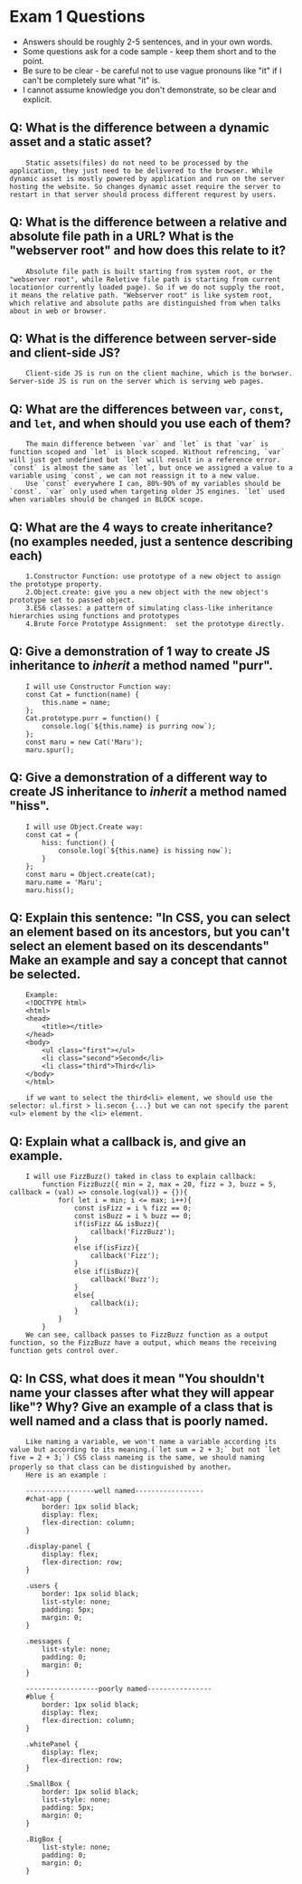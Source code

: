 # Exam 1 Questions

* Answers should be roughly 2-5 sentences, and in your own words.  
* Some questions ask for a code sample - keep them short and to the point.
* Be sure to be clear - be careful not to use vague pronouns like "it" if I can't be completely sure what "it" is.
* I cannot assume knowledge you don't demonstrate, so be clear and explicit.

## Q: What is the difference between a dynamic asset and a static asset?
        Static assets(files) do not need to be processed by the application, they just need to be delivered to the browser. While dynamic asset is mostly powered by application and run on the server hosting the website. So changes dynamic asset require the server to restart in that server should process different requrest by users.
## Q: What is the difference between a relative and absolute file path in a URL?  What is the "webserver root" and how does this relate to it?
        Absolute file path is built starting from system root, or the "webserver root", while Reletive file path is starting from current location(or currently loaded page). So if we do not supply the root, it means the relative path. "Webserver root" is like system root, which relative and absolute paths are distinguished from when talks about in web or browser.
## Q: What is the difference between server-side and client-side JS?
        Client-side JS is run on the client machine, which is the borwser. Server-side JS is run on the server which is serving web pages.
## Q: What are the differences between `var`, `const`, and `let`, and when should you use each of them?
        The main difference between `var` and `let` is that `var` is function scoped and `let` is block scoped. Without refrencing, `var` will just get undefined but `let` will result in a reference error. `const` is almost the same as `let`, but once we assigned a value to a variable using `const`, we can not reassign it to a new value.
        Use `const` everywhere I can, 80%-90% of my variables should be `const`. `var` only used when targeting older JS engines. `let` used when variables should be changed in BLOCK scope.
## Q: What are the 4 ways to create inheritance? (no examples needed, just a sentence describing each)
        1.Constructor Function: use prototype of a new object to assign the prototype property.
        2.Object.create: give you a new object with the new object's prototype set to passed object.
        3.ES6 classes: a pattern of simulating class-like inheritance hierarchies using functions and prototypes
        4.Brute Force Prototype Assignment:  set the prototype directly.
## Q: Give a demonstration of 1 way to create JS inheritance to _inherit_ a method named "purr".
        I will use Constructor Function way:   
        const Cat = function(name) {
            this.name = name;
        };
        Cat.prototype.purr = function() {
            console.log(`${this.name} is purring now`);
        };
        const maru = new Cat('Maru');
        maru.spur();
        
## Q: Give a demonstration of a different way to create JS inheritance to _inherit_ a method named "hiss".
        I will use Object.Create way:
        const cat = {
            hiss: function() {
                console.log(`${this.name} is hissing now`);
            }
        };
        const maru = Object.create(cat);
        maru.name = 'Maru';
        maru.hiss();
## Q: Explain this sentence: "In CSS, you can select an element based on its ancestors, but you can't select an element based on its descendants"  Make an example and say a concept that cannot be selected.
        Example:
        <!DOCTYPE html>
        <html>
        <head>
            <title></title>
        </head>
        <body>
            <ul class="first"></ul>
            <li class="second">Second</li>
            <li class="third">Third</li>
        </body>
        </html>
        
        if we want to select the third<li> element, we should use the selector: ul.first > li.secon {...} but we can not specify the parent <ul> element by the <li> element.
## Q: Explain what a callback is, and give an example.
        I will use FizzBuzz() taked in class to explain callback:
            function FizzBuzz({ min = 2, max = 20, fizz = 3, buzz = 5, callback = (val) => console.log(val)} = {}){
                for( let i = min; i <= max; i++){
                    const isFizz = i % fizz == 0;
                    const isBuzz = i % buzz == 0;
                    if(isFizz && isBuzz){
                        callback('FizzBuzz');
                    }
                    else if(isFizz){
                        callback('Fizz');
                    }
                    else if(isBuzz){
                        callback('Buzz');
                    }
                    else{
                        callback(i);
                    }
                }
            }
        We can see, callback passes to FizzBuzz function as a output function, so the FizzBuzz have a output, which means the receiving function gets control over.
## Q: In CSS, what does it mean "You shouldn't name your classes after what they will appear like"?   Why?  Give an example of a class that is well named and a class that is poorly named.
        Like naming a variable, we won't name a variable according its value but according to its meaning.(`let sum = 2 + 3;` but not `let five = 2 + 3;`) CSS class nameing is the same, we should naming properly so that class can be distinguished by another。
        Here is an example : 
        
        -----------------well named-----------------
        #chat-app { 
            border: 1px solid black;
            display: flex;
            flex-direction: column;
        }
        
        .display-panel { 
            display: flex;
            flex-direction: row;
        }
        
        .users { 
            border: 1px solid black;
            list-style: none;
            padding: 5px;
            margin: 0;
        }
        
        .messages { 
            list-style: none;
            padding: 0;
            margin: 0;
        }

        ------------------poorly named----------------
        #blue { 
            border: 1px solid black;
            display: flex;
            flex-direction: column;
        }
        
        .whitePanel { 
            display: flex;
            flex-direction: row;
        }
        
        .SmallBox { 
            border: 1px solid black;
            list-style: none;
            padding: 5px;
            margin: 0;
        }
        
        .BigBox { 
            list-style: none;
            padding: 0;
            margin: 0;
        }

